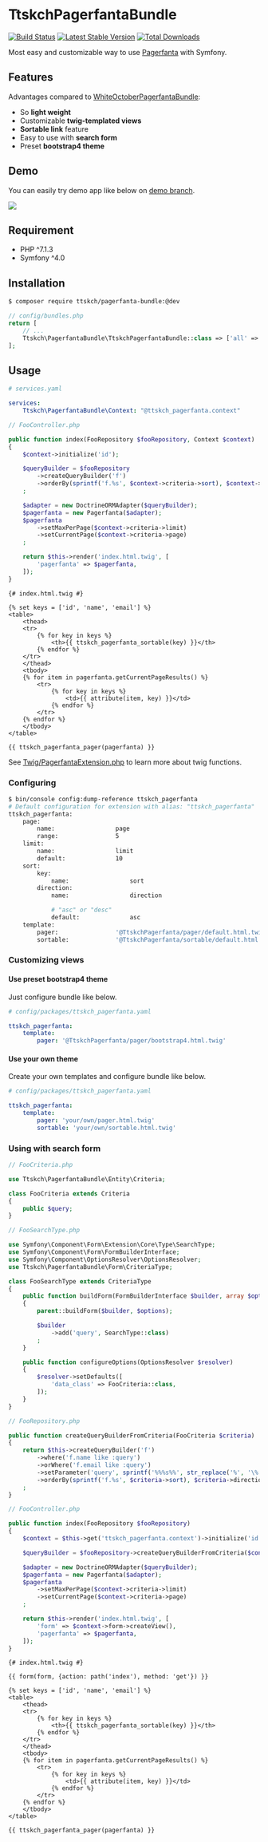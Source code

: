 # TtskchPagerfantaBundle

[![Build Status](https://travis-ci.com/ttskch/TtskchPagerfantaBundle.svg?branch=master)](https://travis-ci.com/ttskch/TtskchPagerfantaBundle)
[![Latest Stable Version](https://poser.pugx.org/ttskch/pagerfanta-bundle/version)](https://packagist.org/packages/ttskch/pagerfanta-bundle)
[![Total Downloads](https://poser.pugx.org/ttskch/pagerfanta-bundle/downloads)](https://packagist.org/packages/ttskch/pagerfanta-bundle)

Most easy and customizable way to use [Pagerfanta](https://github.com/whiteoctober/Pagerfanta) with Symfony.

## Features

Advantages compared to [WhiteOctoberPagerfantaBundle](https://github.com/whiteoctober/WhiteOctoberPagerfantaBundle):

* So **light weight**
* Customizable **twig-templated views**
* **Sortable link** feature
* Easy to use with **search form**
* Preset **bootstrap4 theme**

## Demo

You can easily try demo app like below on [demo branch](https://github.com/ttskch/TtskchPagerfantaBundle/tree/demo).

![](https://user-images.githubusercontent.com/4360663/35521752-e1d22a98-055d-11e8-9b9f-b593a1eb218f.png)

## Requirement

* PHP ^7.1.3
* Symfony ^4.0

## Installation

```bash
$ composer require ttskch/pagerfanta-bundle:@dev
```

```php
// config/bundles.php
return [
    // ...
    Ttskch\PagerfantaBundle\TtskchPagerfantaBundle::class => ['all' => true],
];
```

## Usage

```yaml
# services.yaml

services:
    Ttskch\PagerfantaBundle\Context: "@ttskch_pagerfanta.context"
```

```php
// FooController.php

public function index(FooRepository $fooRepository, Context $context)
{
    $context->initialize('id');

    $queryBuilder = $fooRepository
        ->createQueryBuilder('f')
        ->orderBy(sprintf('f.%s', $context->criteria->sort), $context->criteria->direction)
    ;

    $adapter = new DoctrineORMAdapter($queryBuilder);
    $pagerfanta = new Pagerfanta($adapter);
    $pagerfanta
        ->setMaxPerPage($context->criteria->limit)
        ->setCurrentPage($context->criteria->page)
    ;

    return $this->render('index.html.twig', [
        'pagerfanta' => $pagerfanta,
    ]);
}
```

```twig
{# index.html.twig #}

{% set keys = ['id', 'name', 'email'] %}
<table>
    <thead>
    <tr>
        {% for key in keys %}
            <th>{{ ttskch_pagerfanta_sortable(key) }}</th>
        {% endfor %}
    </tr>
    </thead>
    <tbody>
    {% for item in pagerfanta.getCurrentPageResults() %}
        <tr>
            {% for key in keys %}
                <td>{{ attribute(item, key) }}</td>
            {% endfor %}
        </tr>
    {% endfor %}
    </tbody>
</table>

{{ ttskch_pagerfanta_pager(pagerfanta) }}
```

See [Twig/PagerfantaExtension.php](Twig/PagerfantaExtension.php) to learn more about twig functions.

### Configuring

```bash
$ bin/console config:dump-reference ttskch_pagerfanta
# Default configuration for extension with alias: "ttskch_pagerfanta"
ttskch_pagerfanta:
    page:
        name:                 page
        range:                5
    limit:
        name:                 limit
        default:              10
    sort:
        key:
            name:                 sort
        direction:
            name:                 direction

            # "asc" or "desc"
            default:              asc
    template:
        pager:                '@TtskchPagerfanta/pager/default.html.twig'
        sortable:             '@TtskchPagerfanta/sortable/default.html.twig'
```

### Customizing views

#### Use preset bootstrap4 theme

Just configure bundle like below.

```yaml
# config/packages/ttskch_pagerfanta.yaml

ttskch_pagerfanta:
    template:
        pager: '@TtskchPagerfanta/pager/bootstrap4.html.twig'
```

#### Use your own theme

Create your own templates and configure bundle like below.

```yaml
# config/packages/ttskch_pagerfanta.yaml

ttskch_pagerfanta:
    template:
        pager: 'your/own/pager.html.twig'
        sortable: 'your/own/sortable.html.twig'
```

### Using with search form

```php
// FooCriteria.php

use Ttskch\PagerfantaBundle\Entity\Criteria;

class FooCriteria extends Criteria
{
    public $query;
}
```

```php
// FooSearchType.php

use Symfony\Component\Form\Extension\Core\Type\SearchType;
use Symfony\Component\Form\FormBuilderInterface;
use Symfony\Component\OptionsResolver\OptionsResolver;
use Ttskch\PagerfantaBundle\Form\CriteriaType;

class FooSearchType extends CriteriaType
{
    public function buildForm(FormBuilderInterface $builder, array $options)
    {
        parent::buildForm($builder, $options);

        $builder
            ->add('query', SearchType::class)
        ;
    }

    public function configureOptions(OptionsResolver $resolver)
    {
        $resolver->setDefaults([
            'data_class' => FooCriteria::class,
        ]);
    }
}
```

```php
// FooRepository.php

public function createQueryBuilderFromCriteria(FooCriteria $criteria)
{
    return $this->createQueryBuilder('f')
        ->where('f.name like :query')
        ->orWhere('f.email like :query')
        ->setParameter('query', sprintf('%%%s%%', str_replace('%', '\%', $criteria->query)))
        ->orderBy(sprintf('f.%s', $criteria->sort), $criteria->direction)
    ;
}
```

```php
// FooController.php

public function index(FooRepository $fooRepository)
{
    $context = $this->get('ttskch_pagerfanta.context')->initialize('id', FooCriteria::class, FooSearchType::class);

    $queryBuilder = $fooRepository->createQueryBuilderFromCriteria($context->criteria);

    $adapter = new DoctrineORMAdapter($queryBuilder);
    $pagerfanta = new Pagerfanta($adapter);
    $pagerfanta
        ->setMaxPerPage($context->criteria->limit)
        ->setCurrentPage($context->criteria->page)
    ;

    return $this->render('index.html.twig', [
        'form' => $context->form->createView(),
        'pagerfanta' => $pagerfanta,
    ]);
}
```

```twig
{# index.html.twig #}

{{ form(form, {action: path('index'), method: 'get'}) }}

{% set keys = ['id', 'name', 'email'] %}
<table>
    <thead>
    <tr>
        {% for key in keys %}
            <th>{{ ttskch_pagerfanta_sortable(key) }}</th>
        {% endfor %}
    </tr>
    </thead>
    <tbody>
    {% for item in pagerfanta.getCurrentPageResults() %}
        <tr>
            {% for key in keys %}
                <td>{{ attribute(item, key) }}</td>
            {% endfor %}
        </tr>
    {% endfor %}
    </tbody>
</table>

{{ ttskch_pagerfanta_pager(pagerfanta) }}
```
